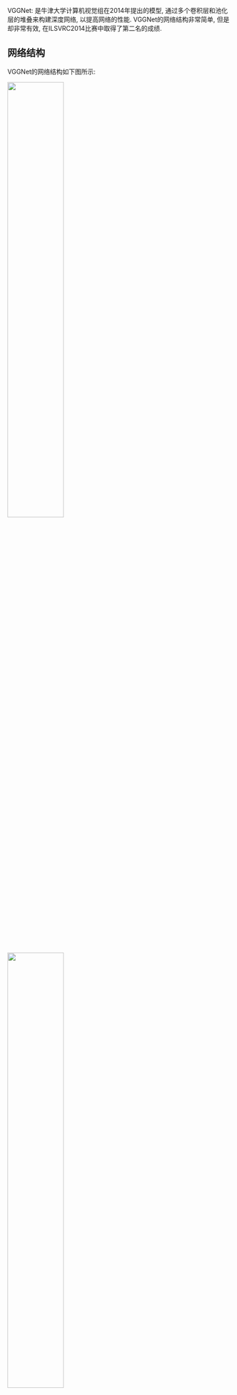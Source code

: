 VGGNet: 是牛津大学计算机视觉组在2014年提出的模型, 通过多个卷积层和池化层的堆叠来构建深度网络, 以提高网络的性能. VGGNet的网络结构非常简单, 但是却非常有效, 在ILSVRC2014比赛中取得了第二名的成绩. 

## 网络结构

VGGNet的网络结构如下图所示:

<img src=https://s2.loli.net/2024/05/07/Hq2CDiUhsfw3npW.png width='50%'>
<img src=https://s2.loli.net/2024/05/07/RELfSi85KzJa1Nj.png width='50%'>

其中VGG16和VGG19效果较好, 分别为D和E. 这6种网络结构相似，都是由5层卷积层、3层全连接层组成，区别在于每个卷积层的子层数量不同，从A至E依次增加，总的网络深度从11层到19层。表格中的卷积层参数表示为“conv（感受野大小）-通道数”，例如con3-64，表示使用3x3的卷积核，通道数为64；最大池化表示为maxpool，层与层之间使用maxpool分开；全连接层表示为“FC-神经元个数”，例如FC-4096表示包含4096个神经元的全连接层；最后是softmax层。

以VGG16为例(D): 第1层卷积层由2个conv3-64组成，第2层卷积层由2个conv3-128组成，第3层卷积层由3个conv3-256组成，第4层卷积层由3个conv3-512组成，第5层卷积层由3个conv3-512组成，然后是2个FC4096，1个FC1000。总共16层，这也就是VGG16名字的由来。

1. 输入层
224x224x3
2. 第一层 卷积层
第1层卷积层由2个conv3-64组成。
- 卷积: 3x3x3 64个, padding=1, stride=1
    -> 224x224x64
- Relu
- 卷积: 3x3x64 64个, padding=1, stride=1
    -> 224x224x64
- Relu
- 池化: 2x2 stride=2, 最大池化
    -> 112x112x64

3. 第二层 卷积层
- 卷积: 输入是112x112x64，使用128个3x3x64的卷积核进行卷积，padding=1，stride=1,
    -> 112x112x128
- Relu
- 卷积: 输入是112x112x128，使用128个3x3x128的卷积核进行卷积，padding=1，stride=1，根据公式
    -> 112x112x128
- Relu
- 池化: 使用2x2，stride=2的池化单元, 最大池化
    -> 56x56x128
4. 第三层 卷积层
- 卷积：输入是56x56x128，使用256个3x3x128的卷积核进行卷积，padding=1，stride=1，根据公式：

(input_size + 2 * padding - kernel_size) / stride + 1=(56+2*1-3)/1+1=56

得到输出是56x56x256。

- ReLU：将卷积层输出的FeatureMap输入到ReLU函数中。

- 卷积：输入是56x56x256，使用256个3x3x256的卷积核进行卷积，padding=1，stride=1，根据公式：

(input_size + 2 * padding - kernel_size) / stride + 1=(56+2*1-3)/1+1=56

得到输出是56x56x256。

- ReLU：将卷积层输出的FeatureMap输入到ReLU函数中。

- 池化：使用2x2，stride=2的池化单元进行最大池化操作（max pooling）。根据公式：

(56+2*0-2)/2+1=28

每组得到的输出为28x28x256。

5. 第四层 卷积层
- 卷积：输入是28x28x256，使用512个3x3x256的卷积核进行卷积，padding=1，stride=1，根据公式：

(input_size + 2 * padding - kernel_size) / stride + 1=(28+2*1-3)/1+1=28

得到输出是28x28x512。

- ReLU：将卷积层输出的FeatureMap输入到ReLU函数中。

- 卷积：输入是28x28x512，使用512个3x3x512的卷积核进行卷积，padding=1，stride=1，根据公式：
(input_size + 2 * padding - kernel_size) / stride + 1=(28+2*1-3)/1+1=28

得到输出是28x28x512。

- ReLU：将卷积层输出的FeatureMap输入到ReLU函数中。

- 卷积：输入是28x28x512，使用512个3x3x512的卷积核进行卷积，padding=1，stride=1，根据公式：

(input_size + 2 * padding - kernel_size) / stride + 1=(28+2*1-3)/1+1=28

得到输出是28x28x512。

- ReLU：将卷积层输出的FeatureMap输入到ReLU函数中。
  
- 池化：使用2x2，stride=2的池化单元进行最大池化操作（max pooling）。根据公式：

(28+2*0-2)/2+1=14

每组得到的输出为14x14x512。

6. 第五层 卷积层
- 卷积：输入是14x14x512，使用512个3x3x512的卷积核进行卷积，padding=1，stride=1，根据公式：

(input_size + 2 * padding - kernel_size) / stride + 1=(14+2*1-3)/1+1=14

得到输出是14x14x512。

- ReLU：将卷积层输出的FeatureMap输入到ReLU函数中。

- 卷积：输入是14x14x512，使用512个3x3x512的卷积核进行卷积，padding=1，stride=1，根据公式：
  
(input_size + 2 * padding - kernel_size) / stride + 1=(14+2*1-3)/1+1=14

得到输出是14x14x512。

- ReLU：将卷积层输出的FeatureMap输入到ReLU函数中。

- 卷积：输入是14x14x512，使用512个3x3x512的卷积核进行卷积，padding=1，stride=1，根据公式：

(input_size + 2 * padding - kernel_size) / stride + 1=(14+2*1-3)/1+1=14

得到输出是14x14x512。

- ReLU：将卷积层输出的FeatureMap输入到ReLU函数中。

- 池化：使用2x2，stride=2的池化单元进行最大池化操作（max pooling）。根据公式：

(14+2*0-2)/2+1=7

每组得到的输出为7x7x512。

7. 第六层 全连接层

- FC1：输入是7x7x512=25088，神经元个数为4096，将输入的数据与权重进行矩阵相乘，得到输出为4096。
- ReLU：将全连接层的输出输入到ReLU函数中。
- Dropout：使用Dropout方法防止过拟合。

8. 第七层 全连接层
- FC2：输入是4096，神经元个数为4096，将输入的数据与权重进行矩阵相乘，得到输出为4096。
- ReLU：将全连接层的输出输入到ReLU函数中。
- Dropout：使用Dropout方法防止过拟合。

9. 第八层 全连接层
- FC3：输入是4096，神经元个数为1000，将输入的数据与权重进行矩阵相乘，得到输出为1000。

10. 第九层 Softmax层
- Softmax：将全连接层的输出输入到Softmax函数中，得到最终的分类结果。

## 全卷积网络

全卷积网络是指卷积神经网络中只包含卷积层和池化层，不包含全连接层的网络。全卷积网络的优点是可以接受任意尺寸的输入，输出也是一个特征图，可以用于图像分割等任务。

VGG16 在训练的时候使用了全连接层，但是在预测的时候可以去掉全连接层，只保留卷积层和池化层，得到一个全卷积网络。

具体做法:
1. 第一层全连接层
输入7x7x512的FeatureMap, 使用4096个7x7x512的卷积核进行卷积, 由于卷积核尺寸与输入尺寸相同, 卷积后得到的FeatureMap尺寸为1x1x4096。 相当于全连接层的神经元个数为4096。

2. 第二层全连接层
输入1x1x4096的FeatureMap, 使用4096个1x1x4096的卷积核进行卷积, 由于卷积核尺寸与输入尺寸相同, 卷积后得到的FeatureMap尺寸为1x1x4096。 相当于全连接层的神经元个数为4096。

3. 第三层全连接层
输入1x1x4096的FeatureMap, 使用1000个1x1x4096的卷积核进行卷积, 由于卷积核尺寸与输入尺寸相同, 卷积后得到的FeatureMap尺寸为1x1x1000。 相当于全连接层的神经元个数为1000。

得到1x1x1000的输出之后, 输入到Softmax层中, 得到最终的分类结果。

**为什么要将全连接层转为全卷积层?**

能够接受任意尺寸的图像输入, 同时全连接层网络如果裁切容易丢失关键目标, 而全卷积网络可以保留目标的位置信息。

## VGG网络特点
1. 结构简单
2. 小卷积核
使用多个较小卷积核代替(例如AlexNet的7x7)
